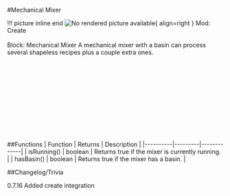 #Mechanical Mixer

!!! picture inline end
    ![No rendered picture available](){ align=right }
    Mod: Create <br><br/>
    Block: Mechanical Mixer
A mechanical mixer with a basin can process several shapeless recipes plus a couple extra ones.

<br><br/>
<br><br/>
<br><br/>
<br><br/>
<br><br/>

##Functions
| Function | Returns | Description |
|----------|---------|-------------|
| isRunning() | boolean | Returns true if the mixer is currently running. |
| hasBasin() | boolean | Returns true if the mixer has a basin. |

##Changelog/Trivia

0.7.16
Added create integration
